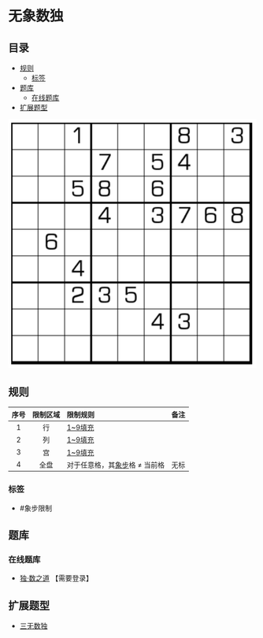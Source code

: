 # 无象数独
<!-- START doctoc generated TOC please keep comment here to allow auto update -->
<!-- DON'T EDIT THIS SECTION, INSTEAD RE-RUN doctoc TO UPDATE -->
## 目录

- [规则](#%E8%A7%84%E5%88%99)
  - [标签](#%E6%A0%87%E7%AD%BE)
- [题库](#%E9%A2%98%E5%BA%93)
  - [在线题库](#%E5%9C%A8%E7%BA%BF%E9%A2%98%E5%BA%93)
- [扩展题型](#%E6%89%A9%E5%B1%95%E9%A2%98%E5%9E%8B)

<!-- END doctoc generated TOC please keep comment here to allow auto update -->

![题](../../../../../images/sudoku/无象数独.png)

## 规则

| 序号  | 限制区域  | 限制规则               | 备注  |
|:---:|:-----:|:-------------------|:---:|
|  1  |   行   | [1~9填充]            |     |
|  2  |   列   | [1~9填充]            |     |
|  3  |   宫   | [1~9填充]            |     |
|  4  |  全盘   | 对于任意格，其[象步]格 ≠ 当前格 | 无标  |

### 标签

- #象步限制

## 题库

### 在线题库

- [独·数之道](http://www.sudokufans.org.cn/lx/game.index.php?type=wm2) 【需要登录】

## 扩展题型

- [三无数独](../三无数独.md)

[1~9填充]: ../../../../../rules.md#1to9填充

[象步]: ../../../../../rules.md#象步
